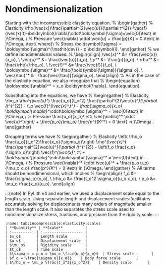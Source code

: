 # Nondimensionalization

Starting with the incompressible elasticity equation,
%
\begin{gather}
% Elasticity
\rho(\vec{x})\frac{\partial^{2}\vec{u}}{\partial t^{2}}-\vec{f}(\vec{x},t)-\boldsymbol{\nabla}\cdot\boldsymbol{\sigma}=\vec{0}\text{ in }\Omega, \\
% Pressure
\vec{\nabla} \cdot \vec{u} + \frac{p}{K} = 0 \text{ in }\Omega, \text{ where}\\
% Stress
\boldsymbol{\sigma} = \boldsymbol{\sigma}^{\mathit{dev}} - p \boldsymbol{I}.
\end{gather}
%
we define nondimensional values:
%
\begin{align}
\vec{x}^* &= \frac{\vec{x}}{x_o}, \\
\vec{u}^* &= \frac{\vec{u}}{u_o}, \\
p^* &= \frac{p}{p_o}, \\
\rho^* &= \frac{\rho}{\rho_o}, \\
\vec{f}^* &= \frac{\vec{f}}{f_o}, \\
\boldsymbol{\sigma}^* &= \frac{\boldsymbol{\sigma}}{\sigma_o}, \\
\vec{\tau}^* &= \frac{\vec{\tau}}{\sigma_o}.
\end{align}
%
As in the case of the elasticity equation, we also recognize that
%
\begin{equation}
\boldsymbol{\nabla}^* = x_o \boldsymbol{\nabla}.
\end{equation}

Substituting into the equations, we have
%
\begin{gather}
% Elasticity
\rho_o  \rho^*(\vec{x}^*) \frac{u_o}{t_o^2} \frac{\partial^{2}\vec{u}^*}{\partial {t^*}^{2}} - f_o \vec{f}^*(\vec{x}^*,t^*) - \frac{\sigma_o}{x_o} \boldsymbol{\nabla}^*\cdot\boldsymbol{\sigma}^* = \vec{0}\text{ in }\Omega,\\
% Pressure
\frac{u_o}{x_o}\left( \vec{\nabla}^* \cdot \vec{u}^*\right) + \frac{p_o}{\mu_o} \frac{p^*}{K^*} = 0 \text{ in }\Omega.
\end{gather}

Grouping terms we have
%
\begin{gather}
% Elasticity
\left( \rho_o \frac{u_o}{t_o^2}\frac{x_o}{\sigma_o}\right) \rho^*(\vec{x}^*) \frac{\partial^{2}\vec{u}^*}{\partial {t^*}^{2}} - \left(f_o \frac{x_o}{\sigma_o}\right) \vec{f}^*(\vec{x}^*,t^*) -  \boldsymbol{\nabla}^*\cdot\boldsymbol{\sigma}^* = \vec{0}\text{ in }\Omega, \\
% Pressure
\vec{\nabla}^* \cdot \vec{u}^* + \frac{p_o u_o}{\mu_o x_o} \frac{p^*}{K^*} = 0 \text{ in }\Omega.
\end{gather}
%
All terms should be nondimensional, which implies
%
\begin{align}
f_o &= \frac{\sigma_o}{x_o}, \\
\rho_o &= \frac{t_o^2 \sigma_o}{u_o x_o}, \\
p_o &= \mu_o \frac{x_o}{u_o}.
\end{align}

:::{note}
In PyLith v4 and earlier, we used a displacement scale equal to the length scale.
Using separate length and displacement scales facilitates accurately solving for displacements many orders of magnitude smaller than the length scale.
It also separates the stress scale used to nondimensionalize stress, tractions, and pressure from the rigidity scale.
:::

```{table} Nondimensionalization of incompressible elasticity.
:name: tab:incompressible:elasticity:scales
| **Quantity** | **Scale**          |
| :---------: | :------------------ |
| $x_o$       | Length scale        |
| $u_o$       | Displacement scale  |
| $\mu_o$     | Rigidity scale      |
| $t_o$       | Time scale          |
| $\sigma_o = p_o = \mu_o \frac{u_o}{x_o}$  | Stress scale        |
| $f_o = \frac{\sigma_o}{x_o}$    | Body force scale       |
| $\rho_o = \mu_o \frac{t_o^2}{x_o^2}$    | Density scale       |
```
